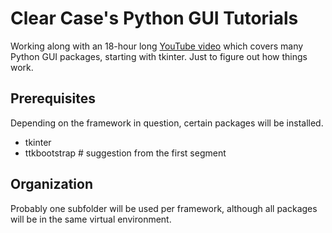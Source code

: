 # Clear Case's Python GUI Tutorials

Working along with an 18-hour long [YouTube video][vid] which covers many Python
GUI packages, starting with tkinter. Just to figure out how things work.

## Prerequisites

Depending on the framework in question, certain packages will be installed.

 - tkinter
 - ttkbootstrap # suggestion from the first segment

## Organization

Probably one subfolder will be used per framework, although all packages will be
in the same virtual environment.

[vid]: https://youtu.be/mop6g-c5HEY
